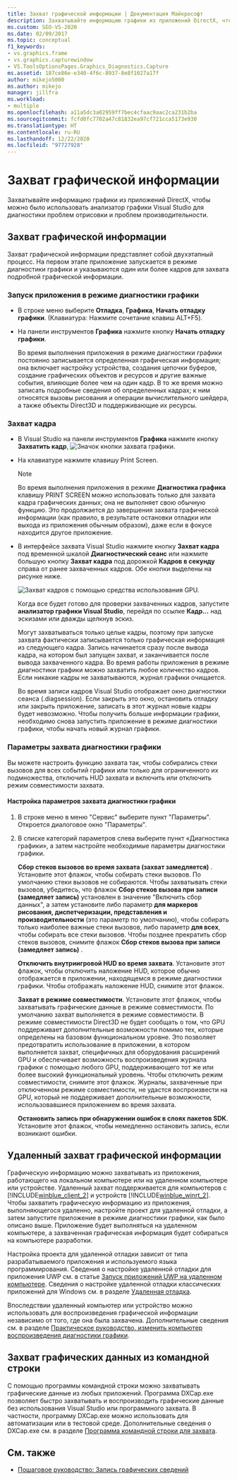 ```yaml
---
title: Захват графической информации | Документация Майкрософт
description: Захватывайте информацию графики из приложений DirectX, чтобы можно было использовать анализатор графики Visual Studio для диагностики проблем отрисовки и проблем производительности.
ms.custom: SEO-VS-2020
ms.date: 02/09/2017
ms.topic: conceptual
f1_keywords:
- vs.graphics.frame
- vs.graphics.capturewindow
- VS.ToolsOptionsPages.Graphics_Diagnostics.Capture
ms.assetid: 187ce86e-e340-4f6c-8937-8e8f1027a17f
author: mikejo5000
ms.author: mikejo
manager: jillfra
ms.workload:
- multiple
ms.openlocfilehash: a11a5dc3a02959ff7bec4cfaac9aac2ca231b2ba
ms.sourcegitcommit: fcfd0fc7702a47c81832ea97cf721cca5173e930
ms.translationtype: HT
ms.contentlocale: ru-RU
ms.lasthandoff: 12/22/2020
ms.locfileid: "97727928"
---
```

# <a name="capturing-graphics-information"></a>Захват графической информации
Захватывайте информацию графики из приложений DirectX, чтобы можно было использовать анализатор графики Visual Studio для диагностики проблем отрисовки и проблем производительности.

## <a name="capturing-graphics-information"></a>Захват графической информации
 Захват графической информации представляет собой двухэтапный процесс. На первом этапе приложение запускается в режиме диагностики графики и указываются один или более кадров для захвата подробной графической информации.

### <a name="to-run-your-app-under-graphics-diagnostics"></a>Запуск приложения в режиме диагностики графики

- В строке меню выберите **Отладка**, **Графика**, **Начать отладку графики**. (Клавиатура: Нажмите сочетание клавиш ALT+F5).

- На панели инструментов **Графика** нажмите кнопку **Начать отладку графики**.

  Во время выполнения приложения в режиме диагностики графики постоянно записывается определенная графическая информация; она включает настройку устройства, создания цепочки буферов, создание графических объектов и ресурсов и другие важные события, влияющие более чем на один кадр. В то же время можно записать подробные сведения об определенных кадрах; к ним относятся вызовы рисования и операции вычислительного шейдера, а также объекты Direct3D и поддерживающие их ресурсы.

### <a name="to-capture-a-frame"></a>Захват кадра

- В Visual Studio на панели инструментов **Графика** нажмите кнопку **Захватить кадр**, ![Значок кнопки захвата графики](media/debuggingdirectxgraphics.png "DebuggingDirectXGraphics").

- На клавиатуре нажмите клавишу Print Screen.

  > [!NOTE]
  > Во время выполнения приложения в режиме **Диагностика графика** клавишу PRINT SCREEN можно использовать только для захвата кадра графических данных; она не выполняет свою обычную функцию. Это продолжается до завершения захвата графической информации (как правило, в результате остановки отладки или выхода из приложения обычным образом), даже если в фокусе находится другое приложение.

- В интерфейсе захвата Visual Studio нажмите кнопку **Захват кадра** под временной шкалой **Диагностический сеанс** или нажмите большую кнопку **Захват кадра** под дорожкой **Кадров в секунду** справа от ранее захваченных кадров. Обе кнопки выделены на рисунке ниже.

   ![Захват кадров с помощью средства использования GPU.](media/pix_gpu_usage_tool_capture_frame.png)

   Когда все будет готово для проверки захваченных кадров, запустите **анализатор графики Visual Studio**, перейдя по ссылке **Кадр...** над эскизами или дважды щелкнув эскиз.

  Могут захватываться только целые кадры, поэтому при запуске захвата фактически записывается только графическая информация из следующего кадра. Запись начинается сразу после вывода кадра, на котором был запущен захват, и заканчивается после вывода захваченного кадра. Во время работы приложения в режиме диагностики графики можно захватить любое количество кадров. Если никакие кадры не захватываются, журнал графики очищается.

  Во время записи кадров Visual Studio отображает окно диагностики сеанса (.diagsession). Если закрыть это окно, остановить отладку или закрыть приложение, записать в этот журнал новые кадры будет невозможно. Чтобы получить больше информации графики, необходимо снова запустить приложение в режиме диагностики графики, чтобы начать новый журнал графики.

### <a name="graphics-diagnostics-capture-options"></a>Параметры захвата диагностики графики
 Вы можете настроить функцию захвата так, чтобы собирались стеки вызовов для всех событий графики или только для ограниченного их подмножества, отключить HUD захвата и включить или отключить режим совместимости захвата.

#### <a name="to-configure-graphics-diagnostics-capture-options"></a>Настройка параметров захвата диагностики графики

1. В строке меню в меню "Сервис" выберите пункт "Параметры". Откроется диалоговое окно "Параметры".

2. В списке категорий параметров слева выберите пункт «Диагностика графики», а затем настройте необходимые параметры диагностики графики.

     **Сбор стеков вызовов во время захвата (захват замедляется)** . Установите этот флажок, чтобы собирать стеки вызовов. По умолчанию стеки вызовов не собираются. Чтобы захватывать стеки вызовов, убедитесь, что флажок **Сбор стеков вызова при записи (замедляет запись)** установлен в значение "Включить сбор данных", а затем установите либо параметр **для маркеров рисования, диспетчеризации, представления и производительности** (это параметр по умолчанию), чтобы собирать только наиболее важные стеки вызовов, либо параметр **для всех**, чтобы собирать все стеки вызовов. Чтобы позднее прекратить сбор стеков вызовов, снимите флажок **Сбор стеков вызова при записи (замедляет запись)** .

     **Отключить внутриигровой HUD во время захвата**. Установите этот флажок, чтобы отключить наложение HUD, которое обычно отображается в приложении, находящемся в режиме диагностики графики. Чтобы отображать наложение HUD, снимите этот флажок.

     **Захват в режиме совместимости**. Установите этот флажок, чтобы захватывать графические данные в режиме совместимости. По умолчанию захват выполняется в режиме совместимости. В режиме совместимости Direct3D не будет сообщать о том, что GPU поддерживает дополнительные возможности помимо тех, которые определены на базовом функциональном уровне. Это позволяет предотвратить использование в приложении, в котором выполняется захват, специфичных для оборудования расширений GPU и обеспечивает возможность воспроизведения журнала графики с помощью любого GPU, поддерживающего тот же или более высокий функциональный уровень. Чтобы отключить режим совместимости, снимите этот флажок. Журналы, захваченные при отключенном режиме совместимости, не удастся воспроизвести на GPU, который не поддерживает дополнительные возможности, использовавшиеся приложением во время захвата.

     **Остановить запись при обнаружении ошибок в слоях пакетов SDK**. Установите этот флажок, чтобы немедленно остановить запись, если возникают ошибки.

## <a name="capturing-graphics-information-remotely"></a>Удаленный захват графической информации
 Графическую информацию можно захватывать из приложения, работающего на локальном компьютере или на удаленном компьютере или устройстве. Удаленный захват поддерживается для компьютеров с [!INCLUDE[winblue_client_2](../includes/winblue_client_2_md.md)] и устройств [!INCLUDE[winblue_winrt_2](../includes/winblue_winrt_2_md.md)]. Чтобы захватить графическую информацию из приложения, выполняющегося удаленно, настройте проект для удаленной отладки, а затем запустите приложение в режиме диагностики графики, как было описано выше. Приложение будет выполняться на удаленном компьютере, а захваченная графическая информация будет собираться на компьютере разработки.

 Настройка проекта для удаленной отладки зависит от типа разрабатываемого приложения и используемого языка программирования. Сведения о настройке удаленной отладки для приложения UWP см. в статье [Запуск приложений UWP на удаленном компьютере](../run-windows-store-apps-on-a-remote-machine.md). Сведения о настройке удаленной отладки классических приложений для Windows см. в разделе [Удаленная отладка](../remote-debugging.md).

 Впоследствии удаленный компьютер или устройство можно использовать для воспроизведения графической информации независимо от того, где она была захвачена. Дополнительные сведения см. в разделе [Практическое руководство. изменить компьютер воспроизведения диагностики графики](how-to-change-the-graphics-diagnostics-playback-machine.md).

## <a name="capturing-graphics-information-from-the-command-line"></a>Захват графических данных из командной строки
 С помощью программы командной строки можно захватывать графические данные из любых приложений. Программа DXCap.exe позволяет быстро захватывать и воспроизводить графические данные без использования Visual Studio или программного захвата. В частности, программу DXCap.exe можно использовать для автоматизации или в тестовой среде. Дополнительные сведения о DXCap.exe см. в разделе [Программа командной строки для захвата](command-line-capture-tool.md).

## <a name="see-also"></a>См. также
- [Пошаговое руководство: Запись графических сведений](walkthrough-capturing-graphics-information.md)